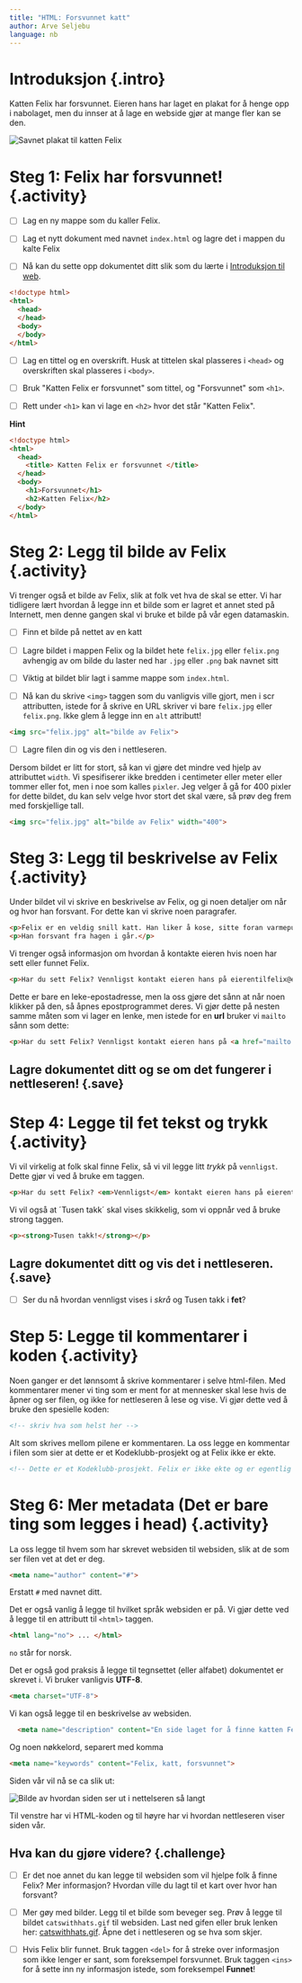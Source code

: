 ```yaml
---
title: "HTML: Forsvunnet katt"
author: Arve Seljebu
language: nb
---
```



# Introduksjon {.intro}

Katten Felix har forsvunnet. Eieren hans har laget en plakat for å henge opp i
nabolaget, men du innser at å lage en webside gjør at mange fler kan se den.

![Savnet plakat til katten Felix](missingcat.png)


# Steg 1: Felix har forsvunnet! {.activity}

- [ ] Lag en ny mappe som du kaller Felix.

- [ ] Lag et nytt dokument med navnet `index.html` og lagre det i mappen du
  kalte Felix

- [ ] Nå kan du sette opp dokumentet ditt slik som du lærte i [Introduksjon til
  web](../introduksjon_til_web/introduksjon_til_web.html).

```html
<!doctype html>
<html>
  <head>
  </head>
  <body>
  </body>
</html>
```

- [ ] Lag en tittel og en overskrift. Husk at tittelen skal plasseres i `<head>`
  og overskriften skal plasseres i `<body>`.

- [ ] Bruk "Katten Felix er forsvunnet" som tittel, og "Forsvunnet" som `<h1>`.

- [ ] Rett under `<h1>` kan vi lage en `<h2>` hvor det står "Katten Felix".

<toggle>
  <strong>Hint</strong>
  <hide>

```html
<!doctype html>
<html>
  <head>
    <title> Katten Felix er forsvunnet </title>
  </head>
  <body>
    <h1>Forsvunnet</h1>
    <h2>Katten Felix</h2>
  </body>
</html>
```
  </hide>
</toggle>


# Steg 2: Legg til bilde av Felix {.activity}

Vi trenger også et bilde av Felix, slik at folk vet hva de skal se etter. Vi har
tidligere lært hvordan å legge inn et bilde som er lagret et annet sted på
Internett, men denne gangen skal vi bruke et bilde på vår egen datamaskin.

- [ ] Finn et bilde på nettet av en katt

- [ ] Lagre bildet i mappen Felix og la bildet hete `felix.jpg` eller
  `felix.png` avhengig av om bilde du laster ned har `.jpg` eller `.png` bak
  navnet sitt

- [ ] Viktig at bildet blir lagt i samme mappe som `index.html`.

- [ ] Nå kan du skrive `<img>` taggen som du vanligvis ville gjort, men i scr
  attributten, istede for å skrive en URL skriver vi bare `felix.jpg` eller
  `felix.png`. Ikke glem å legge inn en `alt` attributt!

```html
<img src="felix.jpg" alt="bilde av Felix">
```

- [ ] Lagre filen din og vis den i nettleseren.

Dersom bildet er litt for stort, så kan vi gjøre det mindre ved hjelp av
attributtet `width`. Vi spesifiserer ikke bredden i centimeter eller meter eller
tommer eller fot, men i noe som kalles `pixler`. Jeg velger å gå for 400 pixler
for dette bildet, du kan selv velge hvor stort det skal være, så prøv deg frem
med forskjellige tall.

```html
<img src="felix.jpg" alt="bilde av Felix" width="400">
```


# Steg 3: Legg til beskrivelse av Felix {.activity}

Under bildet vil vi skrive en beskrivelse av Felix, og gi noen detaljer om når
og hvor han forsvant. For dette kan vi skrive noen paragrafer.

```html
<p>Felix er en veldig snill katt. Han liker å kose, sitte foran varmepumpa og lekemusa si. Pelsen hans er oransje. </p>
<p>Han forsvant fra hagen i går.</p>
```

Vi trenger også informasjon om hvordan å kontakte eieren hvis noen har sett
eller funnet Felix.

```html
<p>Har du sett Felix? Vennligst kontakt eieren hans på eierentilfelix@email.com</p>
```

Dette er bare en leke-epostadresse, men la oss gjøre det sånn at når noen
klikker på den, så åpnes epostprogrammet deres. Vi gjør dette på nesten samme
måten som vi lager en lenke, men istede for en __url__ bruker vi `mailto` sånn
som dette:

```html
<p>Har du sett Felix? Vennligst kontakt eieren hans på <a href="mailto:eierentilfelix@email.com">eierentilfelix@email.com</a></p>
```

## Lagre dokumentet ditt og se om det fungerer i nettleseren! {.save}


# Step 4: Legge til fet tekst og trykk {.activity}

Vi vil virkelig at folk skal finne Felix, så vi vil legge litt *trykk* på
`vennligst`. Dette gjør vi ved å bruke em taggen.

```html
<p>Har du sett Felix? <em>Vennligst</em> kontakt eieren hans på eierentilfelix@email.com</p>
```

Vi vil også at ´Tusen takk´ skal vises skikkelig, som vi oppnår ved å bruke
strong taggen.

```html
<p><strong>Tusen takk!</strong></p>
```

## Lagre dokumentet ditt og vis det i nettleseren. {.save}

- [ ] Ser du nå hvordan vennligst vises i *skrå* og Tusen takk i **fet**?


# Step 5: Legge til kommentarer i koden {.activity}

Noen ganger er det lønnsomt å skrive kommentarer i selve html-filen. Med
kommentarer mener vi ting som er ment for at mennesker skal lese hvis de åpner
og ser filen, og ikke for nettleseren å lese og vise. Vi gjør dette ved å bruke
den spesielle koden:

```html
<!-- skriv hva som helst her -->
```

Alt som skrives mellom pilene er kommentaren. La oss legge en kommentar i filen
som sier at dette er et Kodeklubb-prosjekt og at Felix ikke er ekte.

```html
<!-- Dette er et Kodeklubb-prosjekt. Felix er ikke ekte og er egentlig ikke forsvunnet. -->
```


# Steg 6: Mer metadata (Det er bare ting som legges i head) {.activity}

La oss legge til hvem som har skrevet websiden til websiden, slik at de som ser
filen vet at det er deg.

```html
<meta name="author" content="#">
```

Erstatt `#` med navnet ditt.

Det er også vanlig å legge til hvilket språk websiden er på. Vi gjør dette ved å
legge til en attributt til `<html>` taggen.

```html
<html lang="no"> ... </html>
```

`no` står for norsk.

Det er også god praksis å legge til tegnsettet (eller alfabet) dokumentet er
skrevet i. Vi bruker vanligvis __UTF-8__.

```html
<meta charset="UTF-8">
```

Vi kan også legge til en beskrivelse av websiden.

```html
  <meta name="description" content="En side laget for å finne katten Felix">
```

Og noen nøkkelord, separert med komma

```html
<meta name="keywords" content="Felix, katt, forsvunnet">
```

Siden vår vil nå se ca slik ut:

![Bilde av hvordan siden ser ut i nettelseren så langt](screenshot_jsbin.png)

Til venstre har vi HTML-koden og til høyre har vi hvordan nettleseren viser
siden vår.

## Hva kan du gjøre videre? {.challenge}

- [ ] Er det noe annet du kan legge til websiden som vil hjelpe folk å finne
  Felix? Mer informasjon? Hvordan ville du lagt til et kart over hvor han
  forsvant?

- [ ] Mer gøy med bilder. Legg til et bilde som beveger seg. Prøv å legge til
  bildet `catswithhats.gif` til websiden. Last ned gifen eller bruk lenken her:
  [catswithhats.gif](../forsvunnet_katt/ressurser/catswithhats.gif). Åpne det i
  nettleseren og se hva som skjer.

- [ ] Hvis Felix blir funnet. Bruk taggen `<del>` for å streke over informasjon
  som ikke lenger er sant, som foreksempel forsvunnet. Bruk taggen `<ins>` for å
  sette inn ny informasjon istede, som foreksempel __Funnet__!
